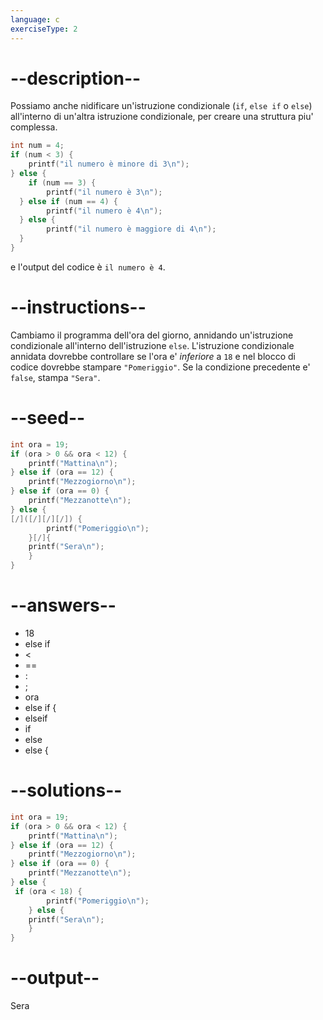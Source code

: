 ```yaml
---
language: c
exerciseType: 2
---
```


# --description--

Possiamo anche nidificare un'istruzione condizionale (`if`, `else if` o `else`) all'interno di un'altra istruzione condizionale, per creare una struttura piu' complessa.
```c
int num = 4;
if (num < 3) {
	printf("il numero è minore di 3\n");
} else {
	if (num == 3) {
		printf("il numero è 3\n");
  } else if (num == 4) {
		printf("il numero è 4\n");
  } else {
		printf("il numero è maggiore di 4\n");
  }
}
```
e l'output del codice è `il numero è 4`.

# --instructions--

Cambiamo il programma dell'ora del giorno, annidando un'istruzione condizionale all'interno dell'istruzione `else`.
L'istruzione condizionale annidata dovrebbe controllare se l'ora e' *inferiore* a `18` e nel blocco di codice dovrebbe stampare `"Pomeriggio"`.
Se la condizione precedente e' `false`, stampa `"Sera"`.

# --seed--

```c
int ora = 19;
if (ora > 0 && ora < 12) {
    printf("Mattina\n");
} else if (ora == 12) {
    printf("Mezzogiorno\n");
} else if (ora == 0) {
    printf("Mezzanotte\n");
} else {
[/]([/][/][/]) {
        printf("Pomeriggio\n");
    }[/]{
    printf("Sera\n");
    }
}
```

# --answers--

- 18
-  else if 
-  < 
-  == 
- :
- ;
- ora
-  else if {
-  elseif 
-  if 
-  else 
-  else {

# --solutions--

```c
int ora = 19;
if (ora > 0 && ora < 12) {
    printf("Mattina\n");
} else if (ora == 12) {
    printf("Mezzogiorno\n");
} else if (ora == 0) {
    printf("Mezzanotte\n");
} else {
 if (ora < 18) {
        printf("Pomeriggio\n");
    } else {
    printf("Sera\n");
    }
}
```

# --output--

Sera
